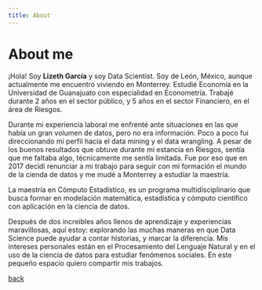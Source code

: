 ```yaml
---
title: About
---
```


# About me

¡Hola! Soy **Lizeth García** y soy Data Scientist. Soy de León, México, aunque actualmente me encuentro viviendo en Monterrey. Estudié Economía en la Universidad de Guanajuato con especialidad en Econometría. Trabajé durante 2 años en el sector público, y 5 años en el sector Financiero, en el área de Riesgos. 

Durante mi experiencia laboral me enfrenté ante situaciones en las que había un gran volumen de datos, pero no era información. Poco a poco fui direccionando mi perfil hacia el data mining y el data wrangling. A pesar de los buenos resultados que obtuve durante mi estancia en Riesgos, sentía que me faltaba algo, técnicamente me sentía limitada. Fue por eso que en 2017 decidí renunciar a mi trabajo para seguir con mi formación el mundo de la cienda de datos y me mudé a Monterrey a estudiar la maestría.

La maestría en Cómputo Estadístico, es un programa multidisciplinario que busca formar en modelación matemática, estadística y cómputo científico con aplicación en la ciencia de datos.

Después de dos increibles años llenos de aprendizaje y experiencias maravillosas, aquí estoy: explorando las muchas maneras en que Data Science puede ayudar a contar historias, y marcar la diferencia. Mis intereses personales están en el Procesamiento del Lenguaje Natural y en el uso de la ciencia de datos para estudiar fenómenos sociales. En este pequeño espacio quiero compartir mis trabajos.


[back](./)
